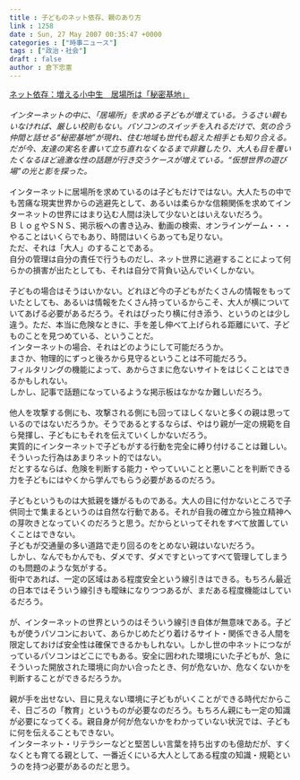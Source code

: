 ```yaml
---
title : 子どものネット依存、親のあり方
link : 1258
date : Sun, 27 May 2007 00:35:47 +0000
categories : ["時事ニュース"]
tags : ["政治・社会"]
draft : false
author : 倉下忠憲
---
```


<A HREF="http://www.mainichi-msn.co.jp/today/news/20070527k0000m040127000c.html" TARGET="_blank">ネット依存：増える小中生　居場所は「秘密基地」</A><BR><BR><I>インターネットの中に、「居場所」を求める子どもが増えている。うるさい親もいなければ、厳しい校則もない。パソコンのスイッチを入れるだけで、気の合う仲間と話せる“秘密基地”が現れ、住む地域も世代も超えた相手とも知り合える。だが今、友達の実名を書いて立ち直れなくなるまで非難したり、大人も目を覆いたくなるほど過激な性の話題が行き交うケースが増えている。“仮想世界の遊び場”の光と影を探った。</I><BR><BR>インターネットに居場所を求めているのは子どもだけではない。大人たちの中でも苦痛な現実世界からの逃避先として、あるいは柔らかな信頼関係を求めてインターネットの世界にはまり込む人間は決して少ないとはいえないだろう。<BR>ＢｌｏｇやＳＮＳ、掲示板への書き込み、動画の検索、オンラインゲーム・・・やることはいくらでもあり、時間はいくらあっても足りない。<BR>ただ、それは「大人」のすることである。<BR>自分の管理は自分の責任で行うものだし、ネット世界に逃避することによって何らかの損害が出たとしても、それは自分で背負い込んでいくしかない。<BR><BR>子どもの場合はそうはいかない。どれほど今の子どもがたくさんの情報をもっていたとしても、あるいは情報をたくさん持っているからこそ、大人が横についていてあげる必要があるだろう。それはぴったり横に付き添う、というのとは少し違う。ただ、本当に危険なときに、手を差し伸べて上げられる距離にいて、子どものことを見つめている、ということだ。<BR>インターネットの場合、それはどのようにして可能だろうか。<BR>まさか、物理的にずっと後ろから見守るということは不可能だろう。<BR>フィルタリングの機能によって、あからさまに危ないサイトをはじくことはできるかもしれない。<BR>しかし、記事で話題になっているような掲示板はなかなか難しいだろう。<BR><BR>他人を攻撃する側にも、攻撃される側にも回ってほしくないと多くの親は思っているのではないだろうか。そうであるとするならば、やはり親が一定の規範を自ら発揮し、子どもにもそれを伝えていくしかないだろう。<BR>実質的にインターネットで子どもがする行動を完全に縛り付けることは難しい。そういった行為はあまりネット的ではない。<BR>だとするならば、危険を判断する能力・やっていいことと悪いことを判断できる力を子どもにはやくから学んでもらう必要があるのだろう。<BR><BR>子どもというものは大抵親を嫌がるものである。大人の目に付かないところで子供同士で集まるというのは自然な行動である。それが自我の確立から独立精神への芽吹きとなっていくのだろうと思う。だからといってそれをすべて放置していくことはできない。<BR>子どもが交通量の多い道路で走り回るのをとめない親はいないだろう。<BR>しかし、なんでもかんでも、ダメです、ダメですといってすべて管理してしまうのも問題のような気がする。<BR>街中であれば、一定の区域はある程度安全という線引きはできる。もちろん最近の日本ではそういう線引きも曖昧になりつつあるが、まだある程度機能はしているだろう。<BR><BR>が、インターネットの世界というのはそういう線引き自体が無意味である。子どもが使うパソコンにおいて、あらかじめたどり着けるサイト・関係できる人間を限定しておけば安全性は確保できるかもしれない。しかし世の中ネットにつながっているパソコンはどこにでもある。安全に囲われた環境にいた子どもが、急にそういった開放された環境に向かい合ったとき、何が危ないか、危なくないかを判断することができるだろうか。<BR><BR>親が手を出せない、目に見えない環境に子どもがいくことができる時代だからこそ、日ごろの「教育」というものが必要なのだろう。もちろん親にも一定の知識が必要になってくる。親自身が何が危ないかをわかっていない状況では、子どもに何を伝えることもできない。<BR>インターネット・リテラシーなどと堅苦しい言葉を持ち出すのも億劫だが、すくなくとも育てる親として、一番近くにいる大人としてある程度の知識・規範というのを持つ必要があるのだと思う。<BR><BR><BR><br><br>
